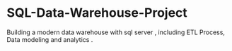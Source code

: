 # SQL-Data-Warehouse-Project
Building  a modern data warehouse  with sql server , including ETL Process, Data modeling  and analytics .
